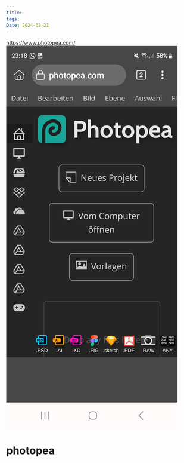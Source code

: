 ```yaml
---
title: 
tags: 
Date: 2024-02-21
---
```

https://www.photopea.com/
![](_asset/Screenshot_20240221_231851_Kiwi%20Browser.jpg)
# photopea